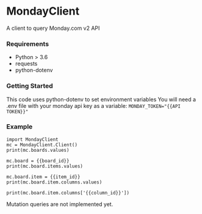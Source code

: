 # MondayClient
A client to query Monday.com v2 API

### Requirements
- Python > 3.6
- requests
- python-dotenv

### Getting Started
This code uses python-dotenv to set environment variables
You will need a .env file with your monday api key as a variable:
`MONDAY_TOKEN="{{API TOKEN}}"`

### Example
```
import MondayClient
mc = MondayClient.Client()
print(mc.boards.values)

mc.board = {{board_id}}
print(mc.board.items.values)

mc.board.item = {{item_id}}
print(mc.board.item.columns.values)

print(mc.board.item.columns['{{column_id}}'])
```

Mutation queries are not implemented yet. 

